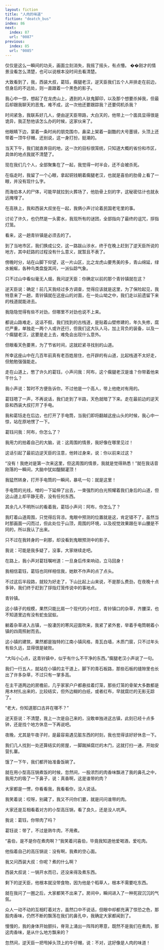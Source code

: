 ```yaml
---
layout: fiction
title: "人肉的味道"
fiction: "deatch_bus"
index: 86
next:
  index: 87
  url: "0087"
previous:
  index: 85
  url: "0085"
---
```

仅仅是这么一瞬间的功夫，画面立刻消失，我摇了摇头，有点懵。  ��刚才的情景没看怎么清楚，也可以说根本没时间去看清楚。

大致看到了，我，西装大叔，葛钰，瘸腿老汉，逆天臣我们五个人并排走在前边，但身后的不远处，则一直跟着一个黑色的影子。

我心中一惊，想起了在龙虎山上，遇到的人驮鬼脚印，以及那个想要杀掉我，但最后却跟我聊天的恶鬼，难不成，这一次他还要跟踪我？还要伺机杀我？

时间紧急，我联系好几人，便由逆天臣带路，大白天的，他带上一个面具显得很是诡异，我正愁他该怎么办的时候，这家伙来了。

他眼睛下边，蒙着一条时尚的朋克围巾，鼻梁上架着一副酷的大号墨镜，头顶上还带着一顶牛仔帽，还别说，这一身打扮，挺潮的。

当天下午，我们就直奔目的地，这一次的目标很笼统，只知道大概的省份和市区，具体的地点我就不清楚了。

现在我们几个人，全部聚集在了一起，我觉得一时半会，还不会被杀死。

在临走时，我留了一个心眼，拿起铜钱朝着瘸腿老汉，也就是喜伯的肋骨上看了一眼，并没有现什么字。

而海伯本人的尸体，可能早就拉到火葬场了，他肋骨上刻的字，这秘密估计也就永远掩埋了。

在高铁上，我和西装大叔坐在一起，我俩小声讨论着民国老宅里的事。

讨论了许久，也仍然是一头雾水，我现所有的谜团，全部指向了最终的诅咒，拶指灯笼。

看来，这一趟青铃镇是必须去的了。

到了当地市区，我们换成公交，这一路跋山涉水，终于在晚上赶到了逆天臣所说的地方，其中赶路的过程没有什么意义，就暂且不表了。

傍晚时分，站在山脚下仰望，这一片山区，比之龙虎山要秀美的多，青山绵延，绿水蜿蜒，各种鸟类盘旋其间，一派仙踪气象。

只不过山中看似毫无人烟，我问逆天臣：你确定以前的那个青铃镇就在这？

逆天臣说：确定！前几天我经过多方调查，觉得应该就是这里，为了保险起见，我特意来了一趟，青铃镇就在这座山的对面，在一处山坳之中，我们走以前遗留下来的栈道就能进去。

我隐隐觉得有些不对劲，但哪里不对劲也说不上来。

都说山路难走，这话不假，我们找到的古栈道，是贴着山壁修建的，年久失修，腐烂严重，单独走一两个人或许还行，但我们这大队人马，加上背负的装备，以及一个瘸腿老汉，这要是走上去，难免会出现什么意外。

但眼看天色要黑，为了节省时间，这就赶紧寻找别的山道。

所幸这座山中在几百年前真有老百姓居住，也开辟的有山道，比起栈道不太好走，但勉勉强强能走。

走在山道上，憋了许久的葛钰，小声问我：阿布，这个瘸腿老汉是谁？你带着他来干什么？

我小声说：暂时不方便告诉你，不过他是一个高人，带上他绝对有用的。

葛钰嗯了一声，不再说话，我们走到了半路，天色就暗了下来。走在最前边的逆天臣和西装大叔打开了手电。

我和葛钰走在后边，也打开了手电筒，当我们即将翻越这座山头的时候，我心中一惊，站在原地愣了一下。

葛钰问我：阿布，你怎么了？

我用力的拍着自己的大脑，说：这周围的情景，我好像在哪里见过！

这话引起了最前边逆天臣的注意，他转过身来，说：你以前来过这？

“没有！我绝对是第一次来这里，但这周围的情景，我就是觉得熟悉！”就在我话音刚落的一瞬间，大脑中犹如醍醐灌顶！

我猛然转身，打开手电筒的一瞬间，暴吼一句：就是这里！

手电筒的光线，噌的一下延伸了出去，一束强烈的白光照耀着我们身后的山道，但这山道上却平静无奇，没有任何东西。

其余几人不明所以的看着我，葛钰小声问：阿布，你怎么了？

我盯着山道周围，只觉得后背凉。鬼眼中预测的位置就是这，肯定错不了，虽然当时那画面一闪而过，但此处位于山顶，周围的环境，以及视觉效果跟在半山腰是不同的，所以我认了出来。

只不过在我转身的一刹那，却没看到鬼眼预测中的影子。

我说：可能是我多疑了，没事，大家继续走吧。

在路上，我小声对葛钰嘱咐道：一旦身后传来响动，立马回身！

我相信葛钰，葛钰也同样相信我，她默不作声的点了点头。

不过这后半段路，就较为好走了，下山比起上山来说，不是那么费劲，在夜晚十点多钟，我们终于赶到了拶指灯笼传说中的事地点。

青铃镇。

这小镇子的规模，果然只能比肩一个现代的小村庄，青铃镇口的杂草，齐腰深，也不知道里边有没有蛇虫鼠蚁。

躺着杂草进入古镇，一股凄厉的寒风迎面吹来，我紧了紧外套，举着手电筒朝着小镇的四周照射而去。

这小镇的建筑，果然都是独特的江南小镇风格，青瓦白墙，木质门窗，只不过年头有些久远，显得很是破败。

“大叫小心点，这青铃镇中，似乎有什么不干净的东西。”瘸腿老汉小声说了一句。

我们一行五人，就站在小镇的主干道上，脚下的青石板路，那些石板的缝隙里也长出了许多杂草，不过只有一掌多高。

在主干道两边的房檐前，几乎家家户户都悬挂着灯笼，那些灯笼的骨架大多数都是用木材扎出来的，比较结实，但外边糊的白纸，或者红布，早就腐烂的无影无踪了。

“老大，你知道那口古井在哪不？”

逆天臣说：不清楚，我上一次是自己来的，没敢单独进这古镇，此刻已经十点多钟，还是找个地方休息一下再说吧。

夜晚，尤其是午夜子时，是最容易遇见脏东西的时刻，我也觉得该好好休息一下。

我们几人找到一处还算结实的房屋，一脚踹掉腐烂的木门，这就打扫一通，开始安营扎寨。

饿了一下午，我们都开始准备饭碗了。

就在用小型高压锅煮饭的时候，忽然间，一股浓烈的肉香味飘进了我的鼻孔之中，我用力的吸了一下鼻子，说：真香啊，这是谁带的肉？

大家都是一愣，你看看我，我看看你，没人说话。

我笑着说：哎呀，别藏了，我又不问你们要，就是问问谁带的肉。

大家还是互相看着对方的小型高压锅，看了良久，还是没人吭声。

我说：葛钰，你带肉了吗？

葛钰说：带了，不过是熟牛肉，不用煮。

“喜伯，是不是你在煮肉啊？”我笑着问喜伯，毕竟我知道他爱喝酒，爱吃肉。

他指着自己的高压锅说：没有啊，我煮的空心面。

我又问西装大叔：你呢？煮的什么啊？

西装大叔说：一锅开水而已，还没来得及煮东西。

剩下的逆天臣，他根本就没带食物，因为他是个稻草人，根本不需要吃东西。

就在我问了一圈之后，大家都笑不出来了。房间中，瞬间进入了一种死寂沉沉的气氛。

众人一动不动的互相盯着对方，虽然口中不说话，但眼中却都充满了惊恐之色，那股肉香味，仍然不断的飘荡在我们的鼻孔中，我确定大家都闻到了。

慢慢的，我的身体开始颤抖，脊背上涌出一阵阵的寒意，既然不是我们在煮肉，那这肉香味，是从什么地方飘来的？

忽然间，逆天臣一把甩掉头顶上的牛仔帽，说：不对，这好像是人肉的味道！